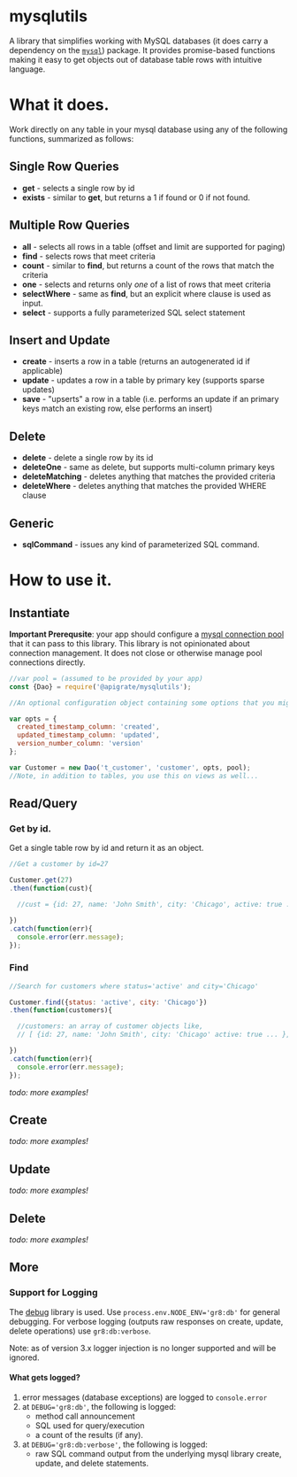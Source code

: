 # mysqlutils
A library that simplifies working with MySQL databases (it does carry a dependency on the [`mysql`](https://www.npmjs.com/package/mysql)) package. It provides promise-based functions making it easy to get objects out of database table rows with intuitive language.  

# What it does.
Work directly on any table in your mysql database using any of the following functions, summarized as follows:

## Single Row Queries

* __get__ - selects a single row by id
* __exists__ - similar to __get__, but returns a 1 if found or 0 if not found.

## Multiple Row Queries

* __all__ - selects all rows in a table (offset and limit are supported for paging)
* __find__ - selects rows that meet criteria
* __count__ - similar to __find__, but returns a count of the rows that match the criteria
* __one__ - selects and returns only *one* of a list of rows that meet criteria
* __selectWhere__ - same as __find__, but an explicit where clause is used as input.
* __select__ - supports a fully parameterized SQL select statement

## Insert and Update
* __create__ - inserts a row in a table (returns an autogenerated id if applicable)
* __update__ - updates a row in a table by primary key (supports sparse updates)
* __save__ - "upserts" a row in a table (i.e. performs an update if an primary keys match an existing row, else performs an insert)

## Delete

* __delete__ - delete a single row by its id
* __deleteOne__ - same as delete, but supports multi-column primary keys
* __deleteMatching__ - deletes anything that matches the provided criteria
* __deleteWhere__ - deletes anything that matches the provided WHERE clause

## Generic
* __sqlCommand__ - issues any kind of parameterized SQL command.

# How to use it.

## Instantiate

__Important Prerequsite__: your app should configure a [mysql connection pool](https://www.npmjs.com/package/mysql#pooling-connections) that it can pass to this library. This library is not opinionated about connection management. It does not close or otherwise manage pool connections directly.


```javascript
//var pool = (assumed to be provided by your app)
const {Dao} = require('@apigrate/mysqlutils');

//An optional configuration object containing some options that you might want to use on a table.  

var opts = {
  created_timestamp_column: 'created',
  updated_timestamp_column: 'updated',
  version_number_column: 'version'
};

var Customer = new Dao('t_customer', 'customer', opts, pool);
//Note, in addition to tables, you use this on views as well...
```

## Read/Query

### Get by id.
Get a single table row by id and return it as an object.
```javascript
//Get a customer by id=27

Customer.get(27)
.then(function(cust){

  //cust = {id: 27, name: 'John Smith', city: 'Chicago', active: true ... }

})
.catch(function(err){
  console.error(err.message);
});

```

### Find
```javascript
//Search for customers where status='active' and city='Chicago'

Customer.find({status: 'active', city: 'Chicago'})
.then(function(customers){

  //customers: an array of customer objects like,
  // [ {id: 27, name: 'John Smith', city: 'Chicago' active: true ... }, {id: 28, name: 'Sally Woo', city: 'Chicago', active: true ... }, ...]

})
.catch(function(err){
  console.error(err.message);
});

```

*todo: more examples!*

## Create
*todo: more examples!*

## Update
*todo: more examples!*

## Delete
*todo: more examples!*

## More

### Support for Logging
The [debug](https://www.npmjs.org/debug) library is used. Use `process.env.NODE_ENV='gr8:db'` for general debugging. For verbose logging (outputs raw responses on create, update, delete operations) use `gr8:db:verbose`.

Note: as of version 3.x logger injection is no longer supported and will be ignored.
#### What gets logged?
1. error messages (database exceptions) are logged to `console.error`
4. at `DEBUG='gr8:db'`, the following is logged:
   * method call announcement
   * SQL used for query/execution
   * a count of the results (if any).
5. at `DEBUG='gr8:db:verbose'`, the following is logged:
   * raw SQL command output from the underlying mysql library create, update, and delete statements.
